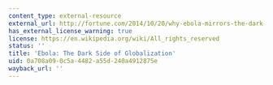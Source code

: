 ```yaml
---
content_type: external-resource
external_url: http://fortune.com/2014/10/20/why-ebola-mirrors-the-dark-side-of-globalization/
has_external_license_warning: true
license: https://en.wikipedia.org/wiki/All_rights_reserved
status: ''
title: 'Ebola: The Dark Side of Globalization'
uid: 0a708a09-0c5a-4482-a55d-240a4912875e
wayback_url: ''
---
```

